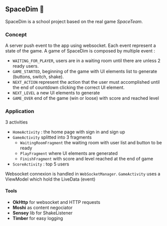 ## SpaceDim 🚀

SpaceDim is a school project based on the real game *SpaceTeam*.

### Concept

A server push event to the app using websocket. Each event represent a state of the game.
A game of SpaceDim is composed by multiple event :

- `WAITING_FOR_PLAYER`, users are in a waiting room until there are unless 2 ready users.
- `GAME_STARTED`, beginning of the game with UI elements list to generate (buttons, switch, shake).
- `NEXT_ACTION` represent the action that the user must accomplished until the end of countdown clicking the correct UI element.
- `NEXT_LEVEL` a new UI elements to generate
- `GAME_OVER` end of the game (win or loose) with score and reached level

### Application

3 activities
- `HomeActivity` : the home page with sign in and sign up
- `GameActivity` splitted into 3 fragments
    - `WaitingRoomFragment` the waiting room with user list and button to be ready
    - `PlayFragment` where UI elements are generated
    - `FinishFragment` with score and level reached at the end of game
- `ScoreActivity` : top 5 users

Websocket connexion is handled in `WebSocketManager`.
`GameActivity` uses a ViewModel which hold the LiveData (event)

#### Tools

- **OkHttp** for websocket and HTTP requests
- **Moshi** as content negociator
- **Sensey** lib for ShakeListener
- **Timber** for easy logging
